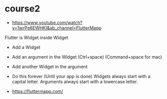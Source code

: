 # course2

- https://www.youtube.com/watch?v=1wrPe6EWHKI&ab_channel=FlutterMapp


Flutter is Widget inside Widget
- Add a Widget
- Add an argument in the Widget (Ctrl+space) (Command+space for mac)
- Add another Widget in the argument
- Do this forever (Until your app is done)
Widgets always start with a capital letter. Arguments always start with a lowercase letter.


- https://fluttermapp.com/